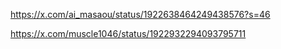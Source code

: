
https://x.com/ai_masaou/status/1922638464249438576?s=46


https://x.com/muscle1046/status/1922932294093795711